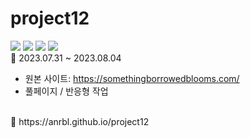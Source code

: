 # project12


 <img src="https://img.shields.io/badge/13주차-2F2625?style=for-the-badge&logo=codesandbox&logoColor=white"/> <img src="https://img.shields.io/badge/반응형-808000?style=for-the-badge&logo=awesomelists&logoColor=white"/>  <img src="https://img.shields.io/badge/Scss 작업-CC6699?style=for-the-badge&logo=sass&logoColor=white"/> <img src="https://img.shields.io/badge/FullPage-e5e5e5?style=for-the-badge&logo=codesandbox&logoColor=black"/>
<br/>
📅 2023.07.31 ~ 2023.08.04
 - 원본 사이트: https://somethingborrowedblooms.com/
 - 풀페이지 / 반응형 작업
<br/>
🔗 https://anrbl.github.io/project12

